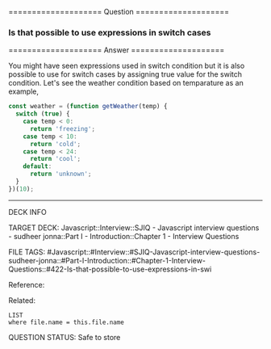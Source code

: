 ==================== Question ====================  

### Is that possible to use expressions in switch cases  

==================== Answer ====================  

You might have seen expressions used in switch condition but it is also possible
to use for switch cases by assigning true value for the switch condition. Let's
see the weather condition based on temparature as an example,

```js
const weather = (function getWeather(temp) {
  switch (true) {
    case temp < 0:
      return 'freezing';
    case temp < 10:
      return 'cold';
    case temp < 24:
      return 'cool';
    default:
      return 'unknown';
  }
})(10);
```

---

DECK INFO

TARGET DECK: Javascript::Interview::SJIQ - Javascript interview questions -
sudheer jonna::Part I - Introduction::Chapter 1 - Interview Questions

FILE TAGS:
#Javascript::#Interview::#SJIQ-Javascript-interview-questions-sudheer-jonna::#Part-I-Introduction::#Chapter-1-Interview-Questions::#422-Is-that-possible-to-use-expressions-in-swi

Reference:

Related:

```dataview
LIST
where file.name = this.file.name
```

QUESTION STATUS: Safe to store
